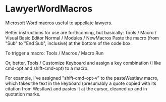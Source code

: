# LawyerWordMacros
Microsoft Word macros useful to appellate lawyers.

Better instructions for use are forthcoming, but basically:
Tools / Macro / Visual Basic Editor
Normal / Modules / NewMacros
Paste the macro (from "Sub" to "End Sub", inclusive) at the bottom of the code box.

To trigger a macro:
Tools / Macros / Macro
Run

Or, better, 
Tools / Customize Keyboard
and assign a key combination (I like cmd-opt and shift-cmd-opt) to a macro.

For example, I've assigned "shift-cmd-opt-v" to the pasteWestlaw macro, which takes the text in the keyboard (presumably a quote copied with its citation from Westlaw) and pastes it at the cursor, cleaned up and in quotation marks.
